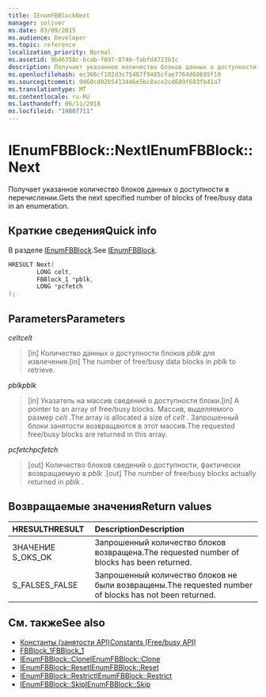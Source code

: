 ```yaml
---
title: IEnumFBBlockNext
manager: soliver
ms.date: 03/09/2015
ms.audience: Developer
ms.topic: reference
localization_priority: Normal
ms.assetid: 9b46358c-bcab-f097-8746-fabfd4722b3c
description: Получает указанное количество блоков данных о доступности в перечислении.
ms.openlocfilehash: ec366cf102d3c75487f9485cfae7764d68695f10
ms.sourcegitcommit: 9d60cd82b5413446e5bc8ace2cd689f683fb41a7
ms.translationtype: MT
ms.contentlocale: ru-RU
ms.lasthandoff: 06/11/2018
ms.locfileid: "19807711"
---
```

# <a name="ienumfbblocknext"></a><span data-ttu-id="55deb-103">IEnumFBBlock::Next</span><span class="sxs-lookup"><span data-stu-id="55deb-103">IEnumFBBlock::Next</span></span>

<span data-ttu-id="55deb-104">Получает указанное количество блоков данных о доступности в перечислении.</span><span class="sxs-lookup"><span data-stu-id="55deb-104">Gets the next specified number of blocks of free/busy data in an enumeration.</span></span>
  
## <a name="quick-info"></a><span data-ttu-id="55deb-105">Краткие сведения</span><span class="sxs-lookup"><span data-stu-id="55deb-105">Quick info</span></span>

<span data-ttu-id="55deb-106">В разделе [IEnumFBBlock](ienumfbblock.md).</span><span class="sxs-lookup"><span data-stu-id="55deb-106">See [IEnumFBBlock](ienumfbblock.md).</span></span>
  
```cpp
HRESULT Next(  
        LONG celt,
        FBBlock_1 *pblk,
        LONG *pcfetch
);
```

## <a name="parameters"></a><span data-ttu-id="55deb-107">Parameters</span><span class="sxs-lookup"><span data-stu-id="55deb-107">Parameters</span></span>

<span data-ttu-id="55deb-108">_celt_</span><span class="sxs-lookup"><span data-stu-id="55deb-108">_celt_</span></span>
  
> <span data-ttu-id="55deb-109">[in] Количество данных о доступности блоков *pblk* для извлечения.</span><span class="sxs-lookup"><span data-stu-id="55deb-109">[in] The number of free/busy data blocks in  *pblk*  to retrieve.</span></span> 
    
<span data-ttu-id="55deb-110">_pblk_</span><span class="sxs-lookup"><span data-stu-id="55deb-110">_pblk_</span></span>
  
> <span data-ttu-id="55deb-111">[in] Указатель на массив сведений о доступности блоки.</span><span class="sxs-lookup"><span data-stu-id="55deb-111">[in] A pointer to an array of free/busy blocks.</span></span> <span data-ttu-id="55deb-112">Массив, выделяемого размер *celt* .</span><span class="sxs-lookup"><span data-stu-id="55deb-112">The array is allocated a size of  *celt*  .</span></span> <span data-ttu-id="55deb-113">Запрошенный блоки занятости возвращаются в этот массив.</span><span class="sxs-lookup"><span data-stu-id="55deb-113">The requested free/busy blocks are returned in this array.</span></span> 
    
<span data-ttu-id="55deb-114">_pcfetch_</span><span class="sxs-lookup"><span data-stu-id="55deb-114">_pcfetch_</span></span>
  
> <span data-ttu-id="55deb-115">[out] Количество блоков сведений о доступности, фактически возвращаемую в *pblk* .</span><span class="sxs-lookup"><span data-stu-id="55deb-115">[out] The number of free/busy blocks actually returned in  *pblk*  .</span></span> 
    
## <a name="return-values"></a><span data-ttu-id="55deb-116">Возвращаемые значения</span><span class="sxs-lookup"><span data-stu-id="55deb-116">Return values</span></span>

|<span data-ttu-id="55deb-117">**HRESULT**</span><span class="sxs-lookup"><span data-stu-id="55deb-117">**HRESULT**</span></span>|<span data-ttu-id="55deb-118">**Description**</span><span class="sxs-lookup"><span data-stu-id="55deb-118">**Description**</span></span>|
|:-----|:-----|
|<span data-ttu-id="55deb-119">ЗНАЧЕНИЕ S_OK</span><span class="sxs-lookup"><span data-stu-id="55deb-119">S_OK</span></span>  <br/> |<span data-ttu-id="55deb-120">Запрошенный количество блоков возвращена.</span><span class="sxs-lookup"><span data-stu-id="55deb-120">The requested number of blocks has been returned.</span></span>  <br/> |
|<span data-ttu-id="55deb-121">S_FALSE</span><span class="sxs-lookup"><span data-stu-id="55deb-121">S_FALSE</span></span>  <br/> |<span data-ttu-id="55deb-122">Запрошенный количество блоков не были возвращены.</span><span class="sxs-lookup"><span data-stu-id="55deb-122">The requested number of blocks has not been returned.</span></span>  <br/> |
   
## <a name="see-also"></a><span data-ttu-id="55deb-123">См. также</span><span class="sxs-lookup"><span data-stu-id="55deb-123">See also</span></span>

- [<span data-ttu-id="55deb-124">Константы (занятости API)</span><span class="sxs-lookup"><span data-stu-id="55deb-124">Constants (Free/busy API)</span></span>](constants-free-busy-api.md)  
- [<span data-ttu-id="55deb-125">FBBlock_1</span><span class="sxs-lookup"><span data-stu-id="55deb-125">FBBlock_1</span></span>](fbblock_1.md)  
- [<span data-ttu-id="55deb-126">IEnumFBBlock::Clone</span><span class="sxs-lookup"><span data-stu-id="55deb-126">IEnumFBBlock::Clone</span></span>](ienumfbblock-clone.md)  
- [<span data-ttu-id="55deb-127">IEnumFBBlock::Reset</span><span class="sxs-lookup"><span data-stu-id="55deb-127">IEnumFBBlock::Reset</span></span>](ienumfbblock-reset.md)  
- [<span data-ttu-id="55deb-128">IEnumFBBlock::Restrict</span><span class="sxs-lookup"><span data-stu-id="55deb-128">IEnumFBBlock::Restrict</span></span>](ienumfbblock-restrict.md)  
- [<span data-ttu-id="55deb-129">IEnumFBBlock::Skip</span><span class="sxs-lookup"><span data-stu-id="55deb-129">IEnumFBBlock::Skip</span></span>](ienumfbblock-skip.md)

